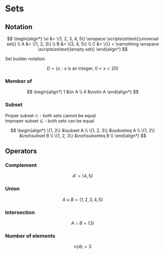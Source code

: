 # Sets

## Notation

$$
\begin{align*}
  \xi &= \{1, 2, 3, 4, 5\} \enspace \scriptsize\text{(universal set)} \\
  A &= \{1, 2, 3\} \\
  B &= \{3, 4, 5\} \\
  C &= \{\} = \varnothing \enspace \scriptsize\text{(empty set)}
\end{align*}
$$

Set builder notation

$$
D = \{x : x \text{ is an integer, } 0 < x < 20\}
$$

### Member of

$$
\begin{align*}
  1 &\in A \\
  4 &\notin A
\end{align*}
$$

### Subset

Proper subset $\subset$ - both sets cannot be equal \
Improper subset $\subseteq$ - both sets can be equal

$$
\begin{align*}
  \{1, 2\} &\subset A \\
  \{1, 2, 3\} &\subseteq A \\
  \{1, 2\} &\not\subset B \\
  \{1, 2, 3\} &\not\subseteq B \\
\end{align*}
$$

## Operators

### Complement

$$
A' = \{4, 5\}
$$

### Union

$$
A \cup B = \{1, 2, 3, 4, 5\}
$$

### Intersection

$$
A \cap B = \{3\}
$$

### Number of elements

$$
\mathrm{n}(A) = 3
$$
